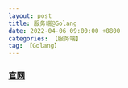 ```yaml
---
layout: post
title: 服务端@Golang
date: 2022-04-06 09:00:00 +0800
categories: 【服务端】
tag: 【Golang】
---
```



### [官网](https://golang.google.cn/)
